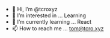 - 👋 Hi, I’m @tcroxyz
- 👀 I’m interested in ... Learning
- 🌱 I’m currently learning ... React
- 📫 How to reach me ... tom@tcro.xyz

<!---
tcroxyz/tcroxyz is a ✨ special ✨ repository because its `README.md` (this file) appears on your GitHub profile.
You can click the Preview link to take a look at your changes.
--->
